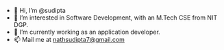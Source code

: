 - 👋 Hi, I’m @sudipta
- 👀 I’m interested in Software Development, with an M.Tech CSE from NIT DGP. 
- 🌱 I’m currently working as an application developer.
- 📫 Mail me at nathsudipta7@gmail.com

<!---
xudipta/xudipta is a ✨ special ✨ repository because its `README.md` (this file) appears on your GitHub profile.
You can click the Preview link to take a look at your changes.
--->
